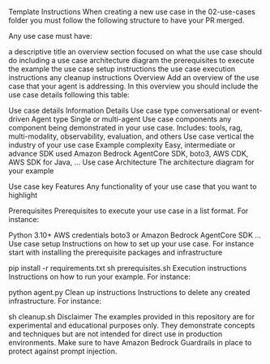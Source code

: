Template Instructions
When creating a new use case in the 02-use-cases folder you must follow the following structure to have your PR merged.

Any use case must have:

a descriptive title
an overview section focused on what the use case should do including a use case architecture diagram
the prerequisites to execute the example
the use case setup instructions
the use case execution instructions
any cleanup instructions
<Replace me with use case sample title>
Overview
Add an overview of the use case that your agent is addressing. In this overview you should include the use case details following this table:

Use case details
Information	Details
Use case type	conversational or event-driven
Agent type	Single or multi-agent
Use case components	any component being demonstrated in your use case.
Includes: tools, rag, multi-modality, observability, evaluation, and others
Use case vertical	the industry of your use case
Example complexity	Easy, intermediate or advance
SDK used	Amazon Bedrock AgentCore SDK, boto3, AWS CDK, AWS SDK for Java, ...
Use case Architecture
The architecture diagram for your example

Use case key Features
Any functionality of your use case that you want to highlight

Prerequisites
Prerequisites to execute your use case in a list format. For instance:

Python 3.10+
AWS credentials
boto3 or Amazon Bedrock AgentCore SDK
...
Use case setup
Instructions on how to set up your use case. For instance start with installing the prerequisite packages and infrastructure

pip install -r requirements.txt
sh prerequisites.sh
Execution instructions
Instructions on how to run your example. For instance:

python agent.py
Clean up instructions
Instructions to delete any created infrastructure. For instance:

sh cleanup.sh
Disclaimer
The examples provided in this repository are for experimental and educational purposes only. They demonstrate concepts and techniques but are not intended for direct use in production environments. Make sure to have Amazon Bedrock Guardrails in place to protect against prompt injection.
